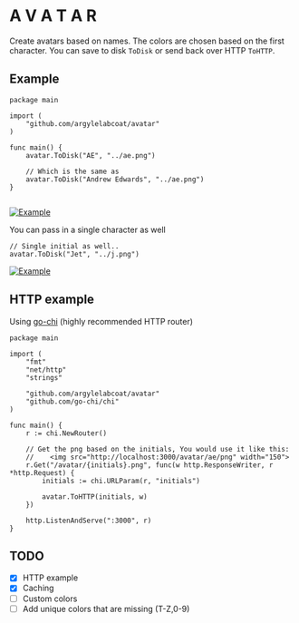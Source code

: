 A V A T A R
===========

Create avatars based on names. The colors are chosen based on the first
character. You can save to disk ```ToDisk``` or send back over HTTP 
```ToHTTP```.

Example
-------

```
package main

import (
	"github.com/argylelabcoat/avatar"
)

func main() {
	avatar.ToDisk("AE", "../ae.png")

    // Which is the same as
    avatar.ToDisk("Andrew Edwards", "../ae.png")
}


```
[![Example](https://raw.githubusercontent.com/argylelabcoat/avatar/master/ae.png)](https://raw.githubusercontent.com/argylelabcoat/avatar/master/ae.png)

You can pass in a single character as well

```
// Single initial as well..
avatar.ToDisk("Jet", "../j.png")
```
[![Example](https://raw.githubusercontent.com/argylelabcoat/avatar/master/j.png)](https://raw.githubusercontent.com/argylelabcoat/avatar/master/j.png)


HTTP example
------------

Using [go-chi](https://github.com/go-chi/chi) (highly recommended HTTP router)

```
package main

import (
	"fmt"
	"net/http"
	"strings"

	"github.com/argylelabcoat/avatar"
	"github.com/go-chi/chi"
)

func main() {
	r := chi.NewRouter()

	// Get the png based on the initials, You would use it like this:
	//    <img src="http://localhost:3000/avatar/ae/png" width="150">
	r.Get("/avatar/{initials}.png", func(w http.ResponseWriter, r *http.Request) {
		initials := chi.URLParam(r, "initials")

		avatar.ToHTTP(initials, w)
	})

	http.ListenAndServe(":3000", r)
}

```
TODO
----

- [x] HTTP example
- [x] Caching
- [ ] Custom colors
- [ ] Add unique colors that are missing (T-Z,0-9)
